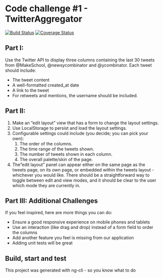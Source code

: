 # Code challenge #1 - TwitterAggregator

[![Build Status](https://travis-ci.com/vandriesh/twitter-aggregator-code-challenge.svg?branch=master)](https://travis-ci.com/vandriesh/twitter-aggregator-code-challenge)
[![Coverage Status](https://coveralls.io/repos/github/vandriesh/twitter-aggregator-code-challenge/badge.svg?branch=master)](https://coveralls.io/github/vandriesh/twitter-aggregator-code-challenge?branch=master)

## Part I: 

Use the Twitter API to display three columns containing the last 30 tweets from @MakeSchool, @newsycombinator and @ycombinator. Each tweet should include:

* The tweet content
* A well-formatted created_at date
* A link to the tweet
* For retweets and mentions, the username should be included.

## Part II: 

1. Make an ”edit layout” view that has a form to change the layout settings.
1. Use LocalStorage to persist and load the layout settings.
1. Configurable settings could include (you decide; you can pick your own):
    1. The order of the columns.
    1. The time range of the tweets shown.
    1. The number of tweets shown in each column.
    1. The overall palette/skin of the page.
1. The”edit layout” panel can appear either on the same page as the tweets page, on its own page, or embedded within the tweets layout - whichever you would like. There should be a straightforward way to toggle between edit and view modes, and it should be clear to the user which mode they are currently in.

## Part III: Additional Challenges
If you feel inspired, here are more things you can do:

* Ensure a good responsive experience on mobile phones and tablets
* Use an interaction (like drag and drop) instead of a form field to order the columns
* Add another feature you feel is missing from our application
* Adding unit tests will be great

## Build, start and test
This project was generated with ng-cli - so you know what to do

